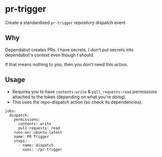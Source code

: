 # pr-trigger

Create a standardised `pr-trigger` repository dispatch event

## Why

Dependabot creates PRs. I have secrets. I don't put secrets into dependabot's context even though I should.

If that means nothing to you, then you don't need this action.

## Usage

- Requires you to have `contents:write` & `pull_requests:read` permissions attached to the token (depending on what you're doing).
- This uses the repo-dispatch action (so check its dependencies).

```action
jobs:
  dispatch:
    permissions:
      contents: write
      pull-requests: read
    runs-on: ubuntu-latest
    name: PR Trigger
    steps:
      - name: dispatch
        uses: ./pr-trigger
```

